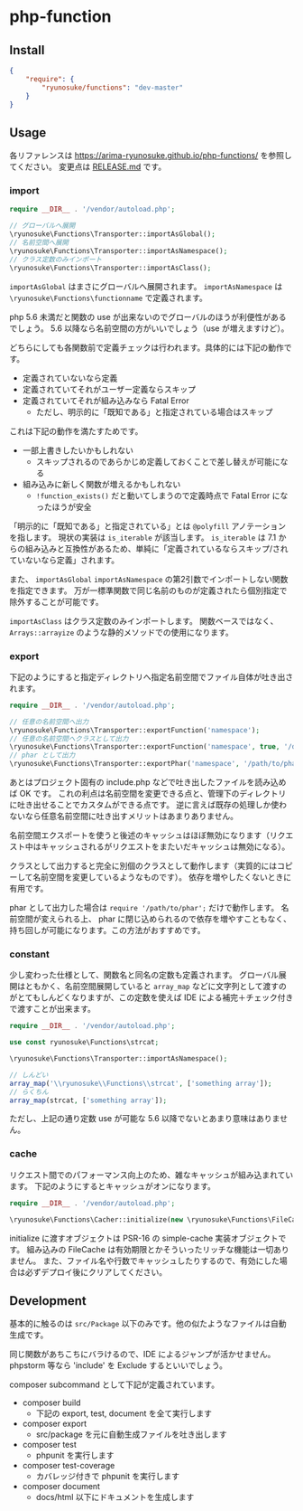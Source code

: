 php-function
====

## Install

```json
{
    "require": {
        "ryunosuke/functions": "dev-master"
    }
}
```

## Usage

各リファレンスは https://arima-ryunosuke.github.io/php-functions/ を参照してください。
変更点は [RELEASE.md](RELEASE.md) です。

### import

```php
require __DIR__ . '/vendor/autoload.php';

// グローバルへ展開
\ryunosuke\Functions\Transporter::importAsGlobal();
// 名前空間へ展開
\ryunosuke\Functions\Transporter::importAsNamespace();
// クラス定数のみインポート
\ryunosuke\Functions\Transporter::importAsClass();
```

`importAsGlobal` はまさにグローバルへ展開されます。
`importAsNamespace` は `\ryunosuke\Functions\functionname` で定義されます。

php 5.6 未満だと関数の use が出来ないのでグローバルのほうが利便性があるでしょう。
5.6 以降なら名前空間の方がいいでしょう（use が増えますけど）。

どちらにしても各関数前で定義チェックは行われます。具体的には下記の動作です。

- 定義されていないなら定義
- 定義されていてそれがユーザー定義ならスキップ
- 定義されていてそれが組み込みなら Fatal Error
  - ただし、明示的に「既知である」と指定されている場合はスキップ

これは下記の動作を満たすためです。

- 一部上書きしたいかもしれない
  - スキップされるのであらかじめ定義しておくことで差し替えが可能になる
- 組み込みに新しく関数が増えるかもしれない
  - `!function_exists()` だと動いてしまうので定義時点で Fatal Error になったほうが安全

「明示的に「既知である」と指定されている」とは `@polyfill` アノテーションを指します。
現状の実装は `is_iterable` が該当します。 `is_iterable` は 7.1 からの組み込みと互換性があるため、単純に「定義されているならスキップ/されていないなら定義」されます。

また、 `importAsGlobal` `importAsNamespace` の第2引数でインポートしない関数を指定できます。
万が一標準関数で同じ名前のものが定義されたら個別指定で除外することが可能です。

`importAsClass` はクラス定数のみインポートします。
関数ベースではなく、 `Arrays::arrayize` のような静的メソッドでの使用になります。

### export

下記のようにすると指定ディレクトリへ指定名前空間でファイル自体が吐き出されます。

```php
require __DIR__ . '/vendor/autoload.php';

// 任意の名前空間へ出力
\ryunosuke\Functions\Transporter::exportFunction('namespace');
// 任意の名前空間へクラスとして出力
\ryunosuke\Functions\Transporter::exportFunction('namespace', true, '/dir/to/export');
// phar として出力
\ryunosuke\Functions\Transporter::exportPhar('namespace', '/path/to/phar');
```

あとはプロジェクト固有の include.php などで吐き出したファイルを読み込めば OK です。
これの利点は名前空間を変更できる点と、管理下のディレクトリに吐き出せることでカスタムができる点です。
逆に言えば既存の処理しか使わないなら任意名前空間に吐き出すメリットはあまりありません。

名前空間エクスポートを使うと後述のキャッシュはほぼ無効になります（リクエスト中はキャッシュされるがリクエストをまたいだキャッシュは無効になる）。

クラスとして出力すると完全に別個のクラスとして動作します（実質的にはコピーして名前空間を変更しているようなものです）。
依存を増やしたくないときに有用です。

phar として出力した場合は `require '/path/to/phar';` だけで動作します。
名前空間が変えられる上、 phar に閉じ込められるので依存を増やすこともなく、持ち回しが可能になります。この方法がおすすめです。

### constant

少し変わった仕様として、関数名と同名の定数も定義されます。
グローバル展開はともかく、名前空間展開していると `array_map` などに文字列として渡すのがとてもしんどくなりますが、この定数を使えば IDE による補完＋チェック付きで渡すことが出来ます。

```php
require __DIR__ . '/vendor/autoload.php';

use const ryunosuke\Functions\strcat;

\ryunosuke\Functions\Transporter::importAsNamespace();

// しんどい
array_map('\\ryunosuke\\Functions\\strcat', ['something array']);
// らくちん
array_map(strcat, ['something array']);
```

ただし、上記の通り定数 use が可能な 5.6 以降でないとあまり意味はありません。

### cache

リクエスト間でのパフォーマンス向上のため、雑なキャッシュが組み込まれています。
下記のようにするとキャッシュがオンになります。

```php
require __DIR__ . '/vendor/autoload.php';

\ryunosuke\Functions\Cacher::initialize(new \ryunosuke\Functions\FileCache('/path/to/cache'));
```

initialize に渡すオブジェクトは PSR-16 の simple-cache 実装オブジェクトです。
組み込みの FileCache は有効期限とかそういったリッチな機能は一切ありません。
また、ファイル名や行数でキャッシュしたりするので、有効にした場合は必ずデプロイ後にクリアしてください。

## Development

基本的に触るのは `src/Package` 以下のみです。他の似たようなファイルは自動生成です。

同じ関数があちこちにバラけるので、IDE によるジャンプが活かせません。
phpstorm 等なら 'include' を Exclude するといいでしょう。

composer subcommand として下記が定義されています。

- composer build
  - 下記の export, test, document を全て実行します
- composer export
  - src/package を元に自動生成ファイルを吐き出します
- composer test
  - phpunit を実行します
- composer test-coverage
  - カバレッジ付きで phpunit を実行します
- composer document
  - docs/html 以下にドキュメントを生成します
